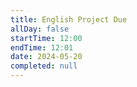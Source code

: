 ```yaml
---
title: English Project Due
allDay: false
startTime: 12:00
endTime: 12:01
date: 2024-05-20
completed: null
---
```

